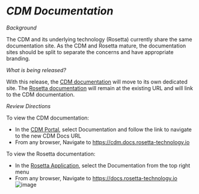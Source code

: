 # *CDM Documentation*

_Background_

The CDM and its underlying technology (Rosetta) currently share the same documentation site. As the CDM and Rosetta mature, the documentation sites should be split to separate the concerns and have appropriate branding.

_What is being released?_

With this release, the [CDM documentation](https://cdm.docs.rosetta-technology.io) will move to its own dedicated site. The [Rosetta documentation](https://docs.rosetta-technology.io) will remain at the existing URL and will link to the CDM documentation.

_Review Directions_

To view the CDM documentation:

- In the [CDM Portal](https://portal.cdm.rosetta-technology.io/), select Documentation and follow the link to navigate to the new CDM Docs URL
- From any browser, Navigate to https://cdm.docs.rosetta-technology.io

To view the Rosetta documentation:

- In the [Rosetta Application](https://ui.rosetta-technology.io), select the Documentation from the top right menu
- From any browser, Navigate to https://docs.rosetta-technology.io
![image](https://user-images.githubusercontent.com/19842097/157029940-41c0acfa-e50d-4ef1-b286-a781f4b5be18.png)
